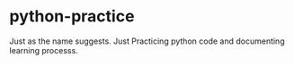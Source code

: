 # python-practice
Just as the name suggests. Just Practicing python code and documenting learning processs. 
